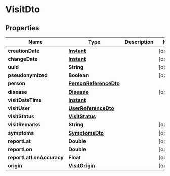 # VisitDto

## Properties
Name | Type | Description | Notes
------------ | ------------- | ------------- | -------------
**creationDate** | [**Instant**](OffsetDateTime.md) |  |  [optional]
**changeDate** | [**Instant**](OffsetDateTime.md) |  |  [optional]
**uuid** | **String** |  |  [optional]
**pseudonymized** | **Boolean** |  |  [optional]
**person** | [**PersonReferenceDto**](PersonReferenceDto.md) |  | 
**disease** | [**Disease**](Disease.md) |  |  [optional]
**visitDateTime** | [**Instant**](OffsetDateTime.md) |  | 
**visitUser** | [**UserReferenceDto**](UserReferenceDto.md) |  | 
**visitStatus** | [**VisitStatus**](VisitStatus.md) |  | 
**visitRemarks** | **String** |  |  [optional]
**symptoms** | [**SymptomsDto**](SymptomsDto.md) |  |  [optional]
**reportLat** | **Double** |  |  [optional]
**reportLon** | **Double** |  |  [optional]
**reportLatLonAccuracy** | **Float** |  |  [optional]
**origin** | [**VisitOrigin**](VisitOrigin.md) |  |  [optional]
